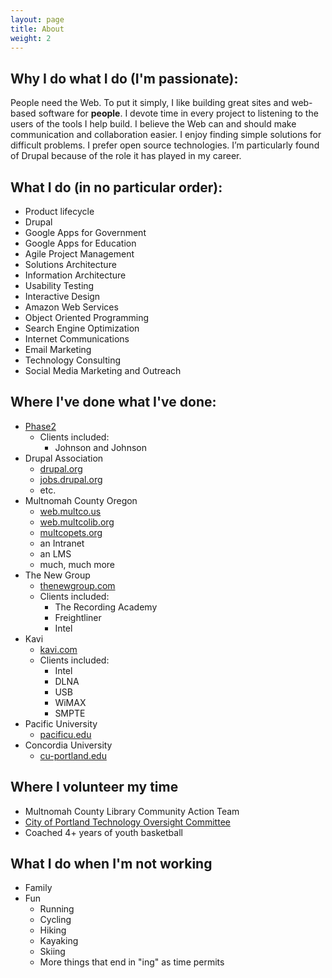 ```yaml
---
layout: page
title: About
weight: 2
---
```


## Why I do what I do (I'm passionate):
People need the Web. To put it simply, I like building great sites and web-based software for **people**. I devote time in every project to listening to the users of the tools I help build.
I believe the Web can and should make communication and collaboration easier. I enjoy finding simple solutions for difficult problems.
I prefer open source technologies. I’m particularly found of Drupal because of the role it has played in my career.

## What I do (in no particular order):
* Product lifecycle
* Drupal
* Google Apps for Government
* Google Apps for Education
* Agile Project Management
* Solutions Architecture
* Information Architecture
* Usability Testing
* Interactive Design
* Amazon Web Services
* Object Oriented Programming
* Search Engine Optimization
* Internet Communications
* Email Marketing
* Technology Consulting
* Social Media Marketing and Outreach

## Where I've done what I've done:
* [Phase2](https://phase2technology.com)
  * Clients included:
    * Johnson and Johnson
* Drupal Association
  * [drupal.org](https://drupal.org)
  * [jobs.drupal.org](https://jobs.drupal.org)
  * etc.
* Multnomah County Oregon
  * [web.multco.us](https://web.multco.us)
  * [web.multcolib.org](web.multcolib.org)
  * [multcopets.org](https://multcopets.org)
  * an Intranet
  * an LMS
  * much, much more
* The New Group
  * [thenewgroup.com](http://thenewgroup.com)
  * Clients included:
    * The Recording Academy
    * Freightliner
    * Intel
* Kavi
  * [kavi.com](http://kavi.com)
  * Clients included:
    * Intel
    * DLNA
    * USB
    * WiMAX
    * SMPTE
* Pacific University
  * [pacificu.edu](http://pacificu.edu)
* Concordia University
  * [cu-portland.edu](http://cu-portland.edu)

## Where I volunteer my time

* Multnomah County Library Community Action Team
* [City of Portland Technology Oversight Committee](https://www.portlandoregon.gov/omf/56112)
* Coached 4+ years of youth basketball

## What I do when I'm not working

* Family
* Fun
  * Running
  * Cycling
  * Hiking
  * Kayaking
  * Skiing
  * More things that end in "ing" as time permits
